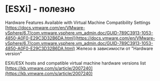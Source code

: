 # [ESXi] - полезно

Hardware Features Available with Virtual Machine Compatibility Settings
  [https://docs.vmware.com/en/VMware-vSphere/6.7/com.vmware.vsphere.vm_admin.doc/GUID-789C3913-1053-4850-A0F0-E29C3D32B6DA.html](https://docs.vmware.com/en/VMware-vSphere/6.7/com.vmware.vsphere.vm_admin.doc/GUID-789C3913-1053-4850-A0F0-E29C3D32B6DA.html)
  Железо в зависимости от "Hardware version"

ESXi/ESX hosts and compatible virtual machine hardware versions list
  [https://kb.vmware.com/s/article/2007240](https://kb.vmware.com/s/article/2007240)
